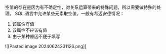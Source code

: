 空值的存在是因为有不确定性，对关系运算带来的特殊问题，所以需要做特殊的处理。
SQL 语言中允许某些元素取空值，一般有希迈安德情况：
1. 该属性有值
2. 该属性不应该有值
3. 由于某种原因不便于填写

![[Pasted image 20240624231126.png]]

